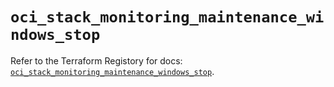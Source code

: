# `oci_stack_monitoring_maintenance_windows_stop`

Refer to the Terraform Registory for docs: [`oci_stack_monitoring_maintenance_windows_stop`](https://registry.terraform.io/providers/oracle/oci/6.18.0/docs/resources/stack_monitoring_maintenance_windows_stop).
